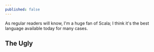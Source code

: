 ```yaml
---
published: false
---
```


As regular readers will know, I'm a huge fan of Scala; I think it's the best language available today for many cases.

## The Ugly


